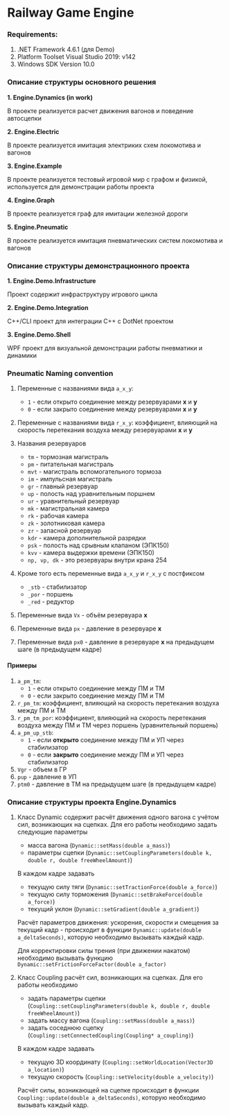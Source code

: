# Railway Game Engine

### Requirements:
1. .NET Framework 4.6.1 (для Demo)
2. Platform Toolset Visual Studio 2019: v142
3. Windows SDK Version 10.0

### Описание структуры основного решения

**1. Engine.Dynamics (in work)**

В проекте реализуется расчет движения вагонов и поведение автосцепки

**2. Engine.Electric**

В проекте реализуется имитация электриких схем локомотива и вагонов

**3. Engine.Example**

В проекте реализуется тестовый игровой мир с графом и физикой, используется для демонстрации работы проекта

**4. Engine.Graph**

В проекте реализуется граф для имитации железной дороги

**5. Engine.Pneumatic**

В проекте реализуется имитация пневматических систем локомотива и вагонов

### Описание структуры демонстрационного проекта

**1. Engine.Demo.Infrastructure**

Проект содержит инфраструктуру игрового цикла

**2. Engine.Demo.Integration**

C++/CLI проект для интеграции С++ с DotNet проектом

**3. Engine.Demo.Shell**

WPF проект для визуальной демонстрации работы пневматики и динамики

### Pneumatic Naming convention

1. Переменные с названиями вида `a_x_y`:
    * `1` - если открыто соединение между резервуарами **x** и **y**
    * `0` - если закрыто соединение между резервуарами **x** и **y**
2. Переменные с названиями вида `r_x_y`: коэффициент, влияющий на скорость перетекания воздуха между резервуарами **x** и **y**
3. Названия резервуаров
    * `tm` - тормозная магистраль
    * `pm` - питательная магистраль
    * `mvt` - магистраль вспомогательного тормоза
    * `im` - импульсная магистраль
    * `gr` - главный резервуар
    * `up` - полость над уравнительным поршнем
    * `ur` - уравнительный резервуар
    * `mk` - магистральная камера
    * `rk` - рабочая камера
    * `zk` - золотниковая камера
    * `zr` - запасной резервуар
    * `kdr` - камера дополнительной разрядки
    * `psk` - полость над срывным клапаном (ЭПК150)
    * `kvv` - камера выдержки времени (ЭПК150)
    * `np, vp, dk` - это резервуары внутри крана 254

4. Кроме того есть переменные вида `a_x_y` и `r_x_y` c постфиксом
    * `_stb` - стабилизатор
    * `_por` - поршень
    * `_red` - редуктор

5. Переменные вида `Vx` - объём резервуара **x**
6. Переменные вида `px` - давление в резервуаре **x**
7. Переменные вида `px0` - давление в резервуаре **x** на предыдущем шаге (в предыдущем кадре)

#### Примеры
1. `a_pm_tm`:
    * `1` - если открыто соединение между ПМ и ТМ
    * `0` - если закрыто соединение между ПМ и ТМ
2. `r_pm_tm`: коэффициент, влияющий на скорость перетекания воздуха между ПМ и ТМ
3. `r_pm_tm_por`: коэффициент, влияющий на скорость перетекания воздуха между ПМ и ТМ через поршень (уравнительный поршень)
4. `a_pm_up_stb`:
    * `1` - если **открыто** соединение между ПМ и УП через стабилизатор
    * `0` - если **закрыто** соединение между ПМ и УП через стабилизатор
5. `Vgr` - объем в ГР
6. `pup` - давление в УП
7. `ptm0` - давление в ТМ на предыдущем шаге (в предыдущем кадре)

### Описание структуры проекта Engine.Dynamics

1. Класс Dynamic содержит расчёт движения одного вагона с учётом сил, возникающих на сцепках.
   Для его работы необходимо задать следующие параметры
    * масса вагона (`Dynamic::setMass(double a_mass)`)
    * параметры сцепки (`Dynamic::setCouplingParameters(double k, double r, double freeWheelAmount)`)

   В каждом кадре задавать
    * текущую силу тяги (`Dynamic::setTractionForce(double a_force)`)
    * текущую силу торможения (`Dynamic::setBrakeForce(double a_force)`)
    * текущий уклон (`Dynamic::setGradient(double a_gradient)`)

   Расчёт параметров движения: ускорения, скорости и смещения за текущий кадр - происходит в функции `Dynamic::update(double a_deltaSeconds)`,
   которую необходимо вызывать каждый кадр.

   Для корректировки силы трения (при движении накатом) необходимо вызывать функцию `Dynamic::setFrictionForceFactor(double a_factor)`

2. Класс Coupling расчёт сил, возникающих на сцепках.
   Для его работы необходимо
    * задать параметры сцепки (`Coupling::setCouplingParameters(double k, double r, double freeWheelAmount)`)
    * задать массу вагона (`Coupling::setMass(double a_mass)`)
    * задать соседнюю сцепку (`Coupling::setConnectedCoupling(Coupling* a_coupling)`)

   В каждом кадре задавать
    * текущую 3D координату (`Coupling::setWorldLocation(Vector3D a_location)`)
    * текущую скорость (`Coupling::setVelocity(double a_velocity)`)

   Расчёт силы, возникающей на сцепке происходит в функции `Coupling::update(double a_deltaSeconds)`,
   которую необходимо вызывать каждый кадр.

